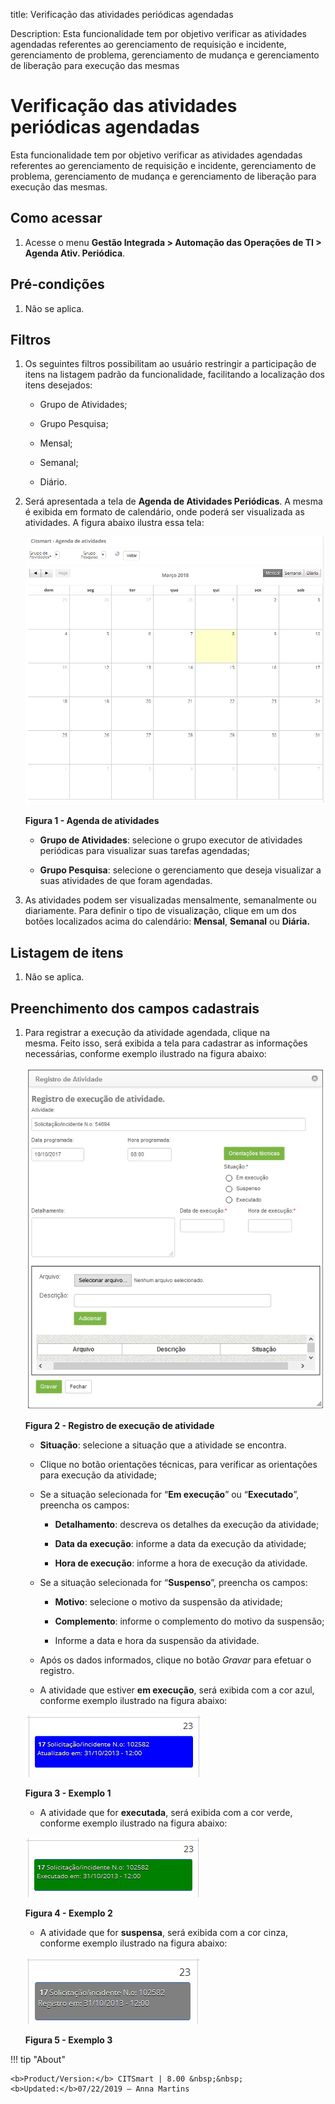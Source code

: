 title: Verificação das atividades periódicas agendadas

Description: Esta funcionalidade tem por objetivo verificar as atividades
agendadas referentes ao gerenciamento de requisição e incidente, gerenciamento
de problema, gerenciamento de mudança e gerenciamento de liberação para execução
das mesmas

# Verificação das atividades periódicas agendadas

Esta funcionalidade tem por objetivo verificar as atividades agendadas
referentes ao gerenciamento de requisição e incidente, gerenciamento de
problema, gerenciamento de mudança e gerenciamento de liberação para execução
das mesmas.

Como acessar
-----------

1.  Acesse o menu **Gestão Integrada > Automação das Operações de TI > Agenda Ativ. Periódica**.

Pré-condições
------------

1.  Não se aplica.

Filtros
------

1.  Os seguintes filtros possibilitam ao usuário restringir a participação de
    itens na listagem padrão da funcionalidade, facilitando a localização dos
    itens desejados:

    -   Grupo de Atividades;

    -   Grupo Pesquisa;

    -   Mensal;

    -   Semanal;

    -   Diário.

1.  Será apresentada a tela de **Agenda de Atividades Periódicas**. A mesma é
    exibida em formato de calendário, onde poderá ser visualizada as atividades.
    A figura abaixo ilustra essa tela:

    ![Criar](images/schedule-1.png)
    
    **Figura 1 - Agenda de atividades**

    -   **Grupo de Atividades**: selecione o grupo executor de atividades periódicas
    para visualizar suas tarefas agendadas;

    -   **Grupo Pesquisa**: selecione o gerenciamento que deseja visualizar a suas
    atividades de que foram agendadas.

1.  As atividades podem ser visualizadas mensalmente, semanalmente ou
    diariamente. Para definir o tipo de visualização, clique em um dos botões
    localizados acima do calendário: **Mensal**, **Semanal** ou **Diária.**

Listagem de itens
-----------------

1.  Não se aplica.

Preenchimento dos campos cadastrais
---------------------------------

1.  Para registrar a execução da atividade agendada, clique na mesma. Feito
    isso, será exibida a tela para cadastrar as informações necessárias,
    conforme exemplo ilustrado na figura abaixo:

    ![Criar](images/schedule-2.png)
    
    **Figura 2 - Registro de execução de atividade**

    -  **Situação**: selecione a situação que a atividade se encontra.

    -  Clique no botão orientações técnicas, para verificar as orientações para
    execução da atividade;

    -  Se a situação selecionada for “**Em execução**” ou “**Executado**”, preencha
    os campos:

       -  **Detalhamento**: descreva os detalhes da execução da atividade;

       -   **Data da execução**: informe a data da execução da atividade;

       -   **Hora de execução**: informe a hora de execução da atividade.

    -  Se a situação selecionada for “**Suspenso**”, preencha os campos:

       -   **Motivo**: selecione o motivo da suspensão da atividade;

       -   **Complemento**: informe o complemento do motivo da suspensão;

       -   Informe a data e hora da suspensão da atividade.

    -  Após os dados informados, clique no botão *Gravar* para efetuar o registro.

    -  A atividade que estiver **em execução**, será exibida com a cor azul,
    conforme exemplo ilustrado na figura abaixo:
    
    ![Criar](images/schedule-3.png)
    
    **Figura 3 - Exemplo 1**

    -   A atividade que for **executada**, será exibida com a cor verde, conforme
    exemplo ilustrado na figura abaixo:

     ![Criar](images/schedule-4.png)
    
    **Figura 4 - Exemplo 2**

    -   A atividade que for **suspensa**, será exibida com a cor cinza, conforme
    exemplo ilustrado na figura abaixo:

    ![Criar](images/schedule-5.png)
    
    **Figura 5 - Exemplo 3**
    
!!! tip "About"

    <b>Product/Version:</b> CITSmart | 8.00 &nbsp;&nbsp;
    <b>Updated:</b>07/22/2019 – Anna Martins
